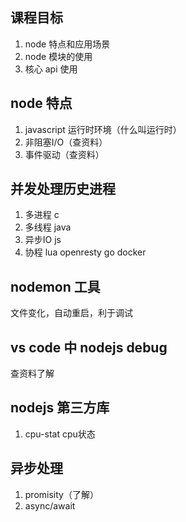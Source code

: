## 课程目标
1. node 特点和应用场景
2. node 模块的使用
3. 核心 api 使用

## node 特点
1. javascript 运行时环境（什么叫运行时）
2. 非阻塞I/O（查资料）
3. 事件驱动（查资料）

## 并发处理历史进程
1. 多进程 c
2. 多线程 java
3. 异步IO js
4. 协程 lua openresty go docker

## nodemon 工具
文件变化，自动重启，利于调试

## vs code 中 nodejs debug
查资料了解

## nodejs 第三方库
1. cpu-stat cpu状态

## 异步处理
1. promisity（了解）
2. async/await